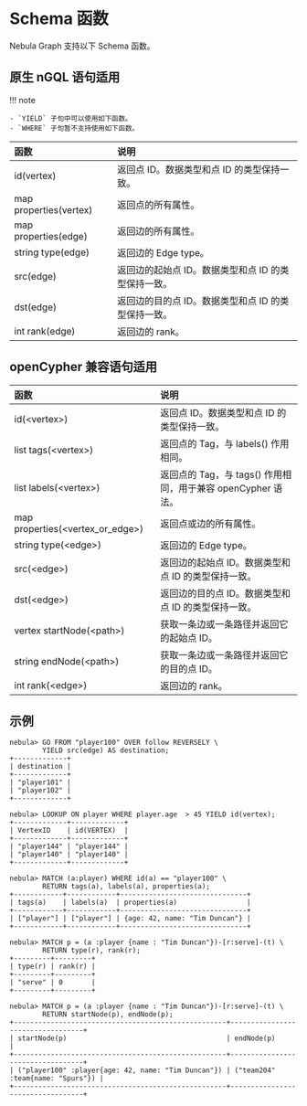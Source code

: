 # Schema 函数

Nebula Graph 支持以下 Schema 函数。

## 原生 nGQL 语句适用

!!! note

    - `YIELD` 子句中可以使用如下函数。
    - `WHERE` 子句暂不支持使用如下函数。

|函数| 说明 |
|:----  |  :----|
|id(vertex) | 返回点 ID。数据类型和点 ID 的类型保持一致。|
|map properties(vertex) | 返回点的所有属性。|
|map properties(edge) | 返回边的所有属性。|
|string type(edge) | 返回边的 Edge type。|
|src(edge)|返回边的起始点 ID。数据类型和点 ID 的类型保持一致。|
|dst(edge)|返回边的目的点 ID。数据类型和点 ID 的类型保持一致。|
|int rank(edge) | 返回边的 rank。|

## openCypher 兼容语句适用

|函数| 说明 |
|:----  |  :----|
| id(<vertex\>) | 返回点 ID。数据类型和点 ID 的类型保持一致。|
|list tags(<vertex\>) | 返回点的 Tag，与 labels() 作用相同。|
|list labels(<vertex\>) | 返回点的 Tag，与 tags() 作用相同，用于兼容 openCypher 语法。|
|map properties(<vertex_or_edge\>) | 返回点或边的所有属性。|
|string type(<edge\>) | 返回边的 Edge type。|
|src(<edge\>)|返回边的起始点 ID。数据类型和点 ID 的类型保持一致。|
|dst(<edge\>)|返回边的目的点 ID。数据类型和点 ID 的类型保持一致。|
|vertex startNode(<path\>) | 获取一条边或一条路径并返回它的起始点 ID。|
|string endNode(<path\>) | 获取一条边或一条路径并返回它的目的点 ID。|
|int rank(<edge\>) | 返回边的 rank。|

## 示例

```ngql
nebula> GO FROM "player100" OVER follow REVERSELY \
        YIELD src(edge) AS destination;
+-------------+
| destination |
+-------------+
| "player101" |
| "player102" |
+-------------+

nebula> LOOKUP ON player WHERE player.age  > 45 YIELD id(vertex);
+-------------+-------------+
| VertexID    | id(VERTEX)  |
+-------------+-------------+
| "player144" | "player144" |
| "player140" | "player140" |
+-------------+-------------+

nebula> MATCH (a:player) WHERE id(a) == "player100" \
        RETURN tags(a), labels(a), properties(a);
+------------+------------+-------------------------------+
| tags(a)    | labels(a)  | properties(a)                 |
+------------+------------+-------------------------------+
| ["player"] | ["player"] | {age: 42, name: "Tim Duncan"} |
+------------+------------+-------------------------------+

nebula> MATCH p = (a :player {name : "Tim Duncan"})-[r:serve]-(t) \
        RETURN type(r), rank(r);
+---------+---------+
| type(r) | rank(r) |
+---------+---------+
| "serve" | 0       |
+---------+---------+

nebula> MATCH p = (a :player {name : "Tim Duncan"})-[r:serve]-(t) \
        RETURN startNode(p), endNode(p);
+----------------------------------------------------+----------------------------------+
| startNode(p)                                       | endNode(p)                       |
+----------------------------------------------------+----------------------------------+
| ("player100" :player{age: 42, name: "Tim Duncan"}) | ("team204" :team{name: "Spurs"}) |
+----------------------------------------------------+----------------------------------+
```
